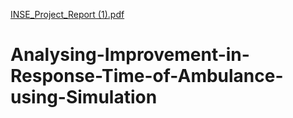 [INSE_Project_Report (1).pdf](https://github.com/Snigdha724/Analysing-Improvement-in-Response-Time-of-Ambulance-using-Simulation/files/9485558/INSE_Project_Report.1.pdf)
# Analysing-Improvement-in-Response-Time-of-Ambulance-using-Simulation
